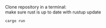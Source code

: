 Clone repository
in a terminal:  
    make sure rust is up to date with rustup update

    cargo run